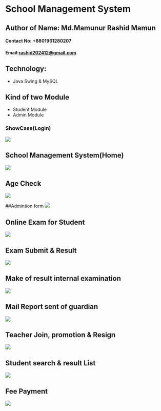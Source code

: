 # School Management System

## Author of Name: Md.Mamunur Rashid Mamun
#### Contact No: +8801961280207
#### Email:rashid202412@gmail.com

## Technology: 
- Java Swing & MySQL

## Kind of two Module
  - Student Module
  - Admin Module

  ### ShowCase(Login)
  ![](/img/1.jpg)

## School Management System(Home)
  ![](/img/2.jpg)

## Age Check
  ![](/img/3.jpg)

##Admintion form
  ![](/img/4.jpg)

## Online Exam for Student
  ![](/img/5.jpg)

## Exam Submit & Result
  ![](/img/6.jpg)

## Make of result internal examination
  ![](/img/8.jpg)

## Mail Report sent of guardian
  ![](/img/9.jpg)

## Teacher Join, promotion & Resign
  ![](/img/10.jpg)

## Student search & result List 
  ![](/img/11.jpg)

  ## Fee Payment
  ![](/img/12.jpg)
